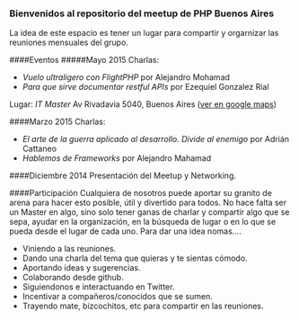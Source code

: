 ### Bienvenidos al repositorio del meetup de PHP Buenos Aires

La idea de este espacio es tener un lugar para compartir y orgarnizar las reuniones mensuales del grupo.


####Eventos
#####Mayo 2015
Charlas:
* _Vuelo ultraligero con FlightPHP_ por Alejandro Mohamad
* _Para que sirve documentar restful APIs_ por Ezequiel Gonzalez Rial

Lugar: _IT Master_ Av Rivadavia 5040, Buenos Aires ([ver en google maps](https://www.google.com.ar/maps/place/ITMaster/@-34.618613,-58.436906,17z/data=!3m1!4b1!4m2!3m1!1s0x95bcca46d3871a69:0x69a9cccc85a8e175))

####Marzo 2015
Charlas:
* _El arte de la guerra aplicado al desarrollo. Divide al enemigo_ por Adrián Cattaneo
* _Hablemos de Frameworks_ por Alejandro Mahamad

####Diciembre 2014
Presentación del Meetup y Networking.


####Participación
Cualquiera de nosotros puede aportar su granito de arena para hacer esto posible, útil y divertido para todos. No hace falta ser un Master en algo, sino solo tener ganas de charlar y compartir algo que se sepa, ayudar en la organización, en la búsqueda de lugar o en lo que se pueda desde el lugar de cada uno.
Para dar una idea nomas....
* Viniendo a las reuniones.
* Dando una charla del tema que quieras y te sientas cómodo.
* Aportando ideas y sugerencias.
* Colaborando desde github.
* Siguiendonos e interactuando en Twitter.
* Incentivar a compañeros/conocidos que se sumen.
* Trayendo mate, bizcochitos, etc para compartir en las reuniones.
